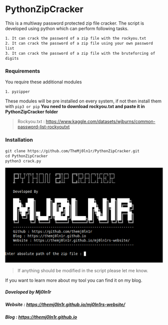 # PythonZipCracker

This is a multiway password protected zip file cracker. The script is developed using python which can perform following tasks.

	1. It can crack the password of a zip file with the rockyou.txt
	2. It can crack the password of a zip file using your own password list
    3. It can crack the password of a zip file with the bruteforcing of digits

### Requirements

You require these additional modules 

	1. pyzipper

These modules will be pre installed on every system, if not then install them with `pip3 or pip`
**You need to download rockyou.txt and paste it in PythonZipCracker folder**
>Rockyou.txt : https://www.kaggle.com/datasets/wjburns/common-password-list-rockyoutxt

### Installation

```text 
git clone https://github.com/TheMj0ln1r/PythonZipCracker.git
cd PythonZipCracker
python3 crack.py
```

![Preview](preview.png)

> If anything should be modified in the script please let me know.

If you want to learn more about my tool you can find it on my blog.


##### Doveloped by Mj0ln1r
##### Website : https://themj0ln1r.github.io/mj0ln1rs-website/
##### Blog : https://themj0ln1r.github.io
